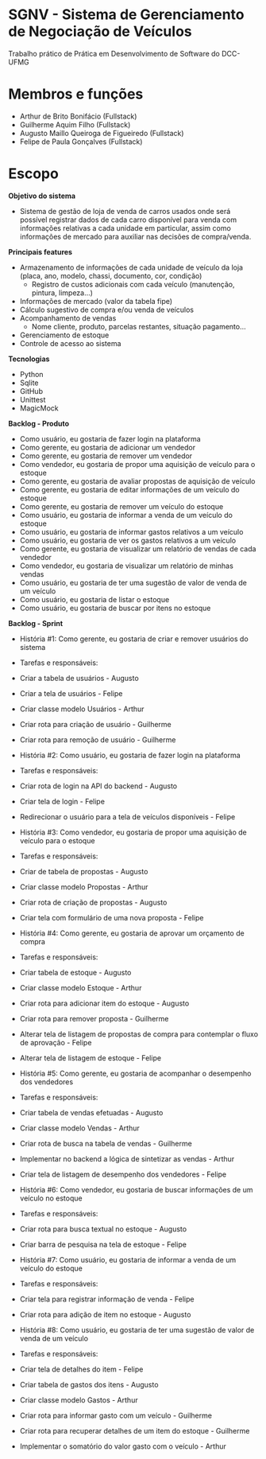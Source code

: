 # SGNV - Sistema de Gerenciamento de Negociação de Veículos
Trabalho prático de Prática em Desenvolvimento de Software do DCC-UFMG

# Membros e funções
- Arthur de Brito Bonifácio (Fullstack)
- Guilherme Aquim Filho (Fullstack)
- Augusto Maillo Queiroga de Figueiredo (Fullstack)
- Felipe de Paula Gonçalves (Fullstack)

# Escopo
**Objetivo do sistema**
- Sistema de gestão de loja de venda de carros usados onde será possível registrar dados de cada carro disponível para venda com informações relativas a cada unidade em particular, assim como informações de mercado para auxiliar nas decisões de compra/venda.

**Principais features**
- Armazenamento de informações de cada unidade de veículo da loja (placa, ano, modelo, chassi, documento, cor, condição)
  - Registro de custos adicionais com cada veículo (manutenção, pintura, limpeza…)
- Informações de mercado (valor da tabela fipe)
- Cálculo sugestivo de compra e/ou venda de veículos
- Acompanhamento de vendas
  - Nome cliente, produto, parcelas restantes, situação pagamento…
- Gerenciamento de estoque
- Controle de acesso ao sistema

**Tecnologias**
- Python
- Sqlite
- GitHub
- Unittest
- MagicMock

**Backlog - Produto**
- Como usuário, eu gostaria de fazer login na plataforma
- Como gerente, eu gostaria de adicionar um vendedor
- Como gerente, eu gostaria de remover um vendedor
- Como vendedor, eu gostaria de propor uma aquisição de veículo para o estoque
- Como gerente, eu gostaria de avaliar propostas de aquisição de veículo
- Como gerente, eu gostaria de editar informações de um veículo do estoque
- Como gerente, eu gostaria de remover um veículo do estoque
- Como usuário, eu gostaria de informar a venda de um veículo do estoque
- Como usuário, eu gostaria de informar gastos relativos a um veículo
- Como usuário, eu gostaria de ver os gastos relativos a um veículo
- Como gerente, eu gostaria de visualizar um relatório de vendas de cada vendedor
- Como vendedor, eu gostaria de visualizar um relatório de minhas vendas
- Como usuário, eu gostaria de ter uma sugestão de valor de venda de um veículo
- Como usuário, eu gostaria de listar o estoque
- Como usuário, eu gostaria de buscar por itens no estoque

**Backlog - Sprint**
- História #1: Como gerente, eu gostaria de criar e remover usuários do sistema
- Tarefas e responsáveis:
 - Criar a tabela de usuários - Augusto
 - Criar a tela de usuários - Felipe
 - Criar classe modelo Usuários - Arthur
 - Criar rota para criação de usuário - Guilherme
 - Criar rota para remoção de usuário - Guilherme

- História #2: Como usuário, eu gostaria de fazer login na plataforma
- Tarefas e responsáveis:
 - Criar rota de login na API do backend - Augusto
 - Criar tela de login - Felipe
 - Redirecionar o usuário para a tela de veículos disponíveis - Felipe


- História #3: Como vendedor, eu gostaria de propor uma aquisição de veículo para o estoque
- Tarefas e responsáveis:
 - Criar de tabela de propostas - Augusto 
 - Criar classe modelo Propostas - Arthur
 - Criar rota de criação de propostas - Augusto
 - Criar tela com formulário de uma nova proposta - Felipe

- História #4: Como gerente, eu gostaria de aprovar um orçamento de compra
- Tarefas e responsáveis:
 - Criar tabela de estoque - Augusto
 - Criar classe modelo Estoque - Arthur
 - Criar rota para adicionar item do estoque - Augusto
 - Criar rota para remover proposta - Guilherme
 - Alterar tela de listagem de propostas de compra para contemplar o fluxo de aprovação - Felipe
 - Alterar tela de listagem de estoque - Felipe

- História #5: Como gerente, eu gostaria de acompanhar o desempenho dos vendedores
- Tarefas e responsáveis:
 - Criar tabela de vendas efetuadas - Augusto
 - Criar classe modelo Vendas - Arthur
 - Criar rota de busca na tabela de vendas - Guilherme
 - Implementar no backend a lógica de sintetizar as vendas - Arthur
 - Criar tela de listagem de desempenho dos vendedores - Felipe

- História #6: Como vendedor, eu gostaria de buscar informações de um veículo no estoque
- Tarefas e responsáveis:
 - Criar rota para busca textual no estoque - Augusto
 - Criar barra de pesquisa na tela de estoque - Felipe

- História #7: Como usuário, eu gostaria de informar a venda de um veículo do estoque
- Tarefas e responsáveis:
 - Criar tela para registrar informação de venda - Felipe
 - Criar rota para adição de item no estoque - Augusto

- História #8: Como usuário, eu gostaria de ter uma sugestão de valor de venda de um veículo
- Tarefas e responsáveis:
 - Criar tela de detalhes do item - Felipe
 - Criar tabela de gastos dos itens - Augusto
 - Criar classe modelo Gastos - Arthur
 - Criar rota para informar gasto com um veículo - Guilherme
 - Criar rota para recuperar detalhes de um item do estoque - Guilherme
 - Implementar o somatório do valor gasto com o veículo - Arthur



